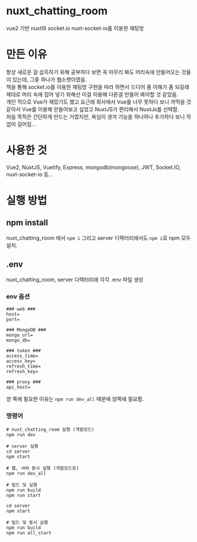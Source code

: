 # nuxt_chatting_room
vue2 기반 nuxt와 socket.io nuxt-socket-io를 이용한 채팅방
# 만든 이유
항상 새로운 걸 습득하기 위해 공부하다 보면 꼭 아무리 봐도 머리속에 안들어오는 것들이 있는데, 그중 하나가 웹소켓이였음. <br>책을 통해 socket.io를 이용한 채팅방 구현을 따라 하면서 드디어 좀 이해가 좀 되길래 제대로 머리 속에 집어 넣기 위해선 이걸 이용해 다른걸 만들어 봐야할 것 같았음. <br>
개인 적으로 Vue가 재밌기도 했고 요근래 회사에서 Vue를 너무 못하다 보니 까먹을 것 같아서 Vue를 이용해 만들어보고 싶었고 NuxtJS가 편리해서 NuxtJs를 선택함.<br>
처음 목적은 간단하게 만드는 거였지만, 욕심이 생겨 기능을 하나하나 추가하다 보니 작업이 길어짐...

# 사용한 것
Vue2, NuxtJS, Vuetify, Express, mongodb(mongoose), JWT, Socket.IO, nuxt-socket-io 등...

# 실행 방법
## npm install
nuxt_chatting_room 에서 `npm i` 그리고 server 디렉터리에서도 `npm i`로 npm 모두 설치.
## .env
nuxt_chatting_room, server 디렉터리에 각각 .env 파일 생성
### env 옵션
```
### web ###
host=
port=

### MongoDB ###
mongo_url=
mongo_db=

### token ###
access_time=
access_key=
refresh_time=
refresh_key=

### proxy ###
api_host=
```
양 쪽에 필요한 이유는 `npm run dev_all` 때문에 양쪽에 필요함.

### 명령어
```
# nuxt_chatting_room 실행 (개발모드)
npm run dev

# server 실행
cd server
npm start

# 웹, 서버 동시 실행 (개발모드로)
npm run dev_all

# 빌드 및 실행
npm run build
npm run start

cd server
npm start

# 빌드 및 동시 실행
npm run build
npm run all_start
```
